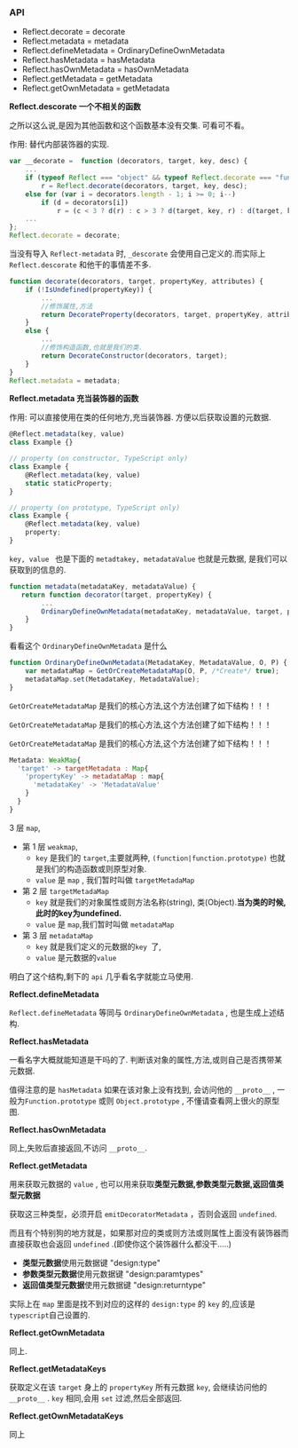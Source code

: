 ### API

* Reflect.decorate = decorate
* Reflect.metadata = metadata
* Reflect.defineMetadata = OrdinaryDefineOwnMetadata
* Reflect.hasMetadata = hasMetadata
* Reflect.hasOwnMetadata = hasOwnMetadata
* Reflect.getMetadata = getMetadata
* Reflect.getOwnMetadata = getMetadata





**Reflect.descorate 一个不相关的函数**

之所以这么说,是因为其他函数和这个函数基本没有交集. 可看可不看。

作用: 替代内部装饰器的实现.

```javascript
var __decorate =  function (decorators, target, key, desc) {
	...
    if (typeof Reflect === "object" && typeof Reflect.decorate === "function") 
    	r = Reflect.decorate(decorators, target, key, desc);
    else for (var i = decorators.length - 1; i >= 0; i--) 
   	 	if (d = decorators[i]) 
    		r = (c < 3 ? d(r) : c > 3 ? d(target, key, r) : d(target, key)) || r;
	...
};
Reflect.decorate = decorate;
```

当没有导入 `Reflect-metadata` 时,  `_descorate` 会使用自己定义的.而实际上`Reflect.descorate` 和他干的事情差不多.

```javascript
function decorate(decorators, target, propertyKey, attributes) {
    if (!IsUndefined(propertyKey)) {
        ...
        //修饰属性,方法
        return DecorateProperty(decorators, target, propertyKey, attributes);
    }
    else {
        ...
        //修饰构造函数,也就是我们的类.
        return DecorateConstructor(decorators, target);
    }
}
Reflect.metadata = metadata;
```



**Reflect.metadata 充当装饰器的函数**

作用: 可以直接使用在类的任何地方,充当装饰器. 方便以后获取设置的元数据.

```javascript
@Reflect.metadata(key, value)
class Example {}

// property (on constructor, TypeScript only)
class Example {
    @Reflect.metadata(key, value)
    static staticProperty;
}

// property (on prototype, TypeScript only)
class Example {
    @Reflect.metadata(key, value)
    property;
}
```

`key, value ` 也是下面的 `metadtakey, metadataValue`  也就是元数据, 是我们可以获取到的信息的.

```javascript
function metadata(metadataKey, metadataValue) {
   return function decorator(target, propertyKey) {
		...
        OrdinaryDefineOwnMetadata(metadataKey, metadataValue, target, propertyKey);
    }
}
```

看看这个 `OrdinaryDefineOwnMetadata` 是什么

```javascript
function OrdinaryDefineOwnMetadata(MetadataKey, MetadataValue, O, P) {
    var metadataMap = GetOrCreateMetadataMap(O, P, /*Create*/ true);
    metadataMap.set(MetadataKey, MetadataValue);
}
```

`GetOrCreateMetadataMap` 是我们的核心方法,这个方法创建了如下结构！！！

`GetOrCreateMetadataMap` 是我们的核心方法,这个方法创建了如下结构！！！

`GetOrCreateMetadataMap` 是我们的核心方法,这个方法创建了如下结构！！！


```javascript
Metadata: WeakMap{
  'target' -> targetMetadata : Map{
    'propertyKey' -> metadataMap : map{
      'metadataKey' -> 'MetadataValue'
    }
  }
}
```

3 层 `map`,

- 第 1 层 `weakmap`,
  - `key`  是我们的 `target`,主要就两种, `(function|function.prototype)` 也就是我们的构造函数或则原型对象.
  - `value` 是 `map` , 我们暂时叫做  `targetMetadaMap`
- 第 2 层 `targetMetadaMap`
  - `key`  就是我们的对象属性或则方法名称(string), 类(Object).**当为类的时候,此时的key为undefined.**
  - `value` 是 `map`,我们暂时叫做 `metadataMap`
- 第 3 层 `metadataMap`
  - `key`  就是我们定义的元数据的`key `了,
  - `value`  是元数据的`value `


明白了这个结构,剩下的 `api` 几乎看名字就能立马使用.



**Reflect.defineMetadata**

 `Reflect.defineMetadata` 等同与 `OrdinaryDefineOwnMetadata` , 也是生成上述结构.



**Reflect.hasMetadata**

一看名字大概就能知道是干吗的了. 判断该对象的属性,方法,或则自己是否携带某元数据.

值得注意的是 `hasMetadata` 如果在该对象上没有找到, 会访问他的 `__proto__` , 一般为`Function.prototype` 或则 `Object.prototype` , 不懂请查看网上很火的原型图.



**Reflect.hasOwnMetadata**

同上,失败后直接返回,不访问 `__proto__`.



**Reflect.getMetadata**

用来获取元数据的 `value` , 也可以用来获取**类型元数据,参数类型元数据,返回值类型元数据**

 获取这三种类型，必须开启 `emitDecoratorMetadata` ，否则会返回 `undefined`.

而且有个特别狗的地方就是，如果那对应的类或则方法或则属性上面没有装饰器而直接获取也会返回 `undefined` .(即使你这个装饰器什么都没干.....)

- **类型元数据**使用元数据键 "design:type"
- **参数类型元数据**使用元数据键 "design:paramtypes"
- **返回值类型元数据**使用元数据键 "design:returntype"

实际上在 `map` 里面是找不到对应的这样的 `design:type` 的 `key` 的,应该是 `typescript`自己设置的.



**Reflect.getOwnMetadata**

同上.



**Reflect.getMetadataKeys**

获取定义在该 `target` 身上的 `propertyKey` 所有元数据 `key`, 会继续访问他的` __proto__` . `key` 相同,会用 `set` 过滤,然后全部返回.



**Reflect.getOwnMetadataKeys**

同上





